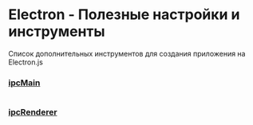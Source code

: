 # Electron - Полезные настройки и инструменты
Список дополнительных инструментов для создания приложения на Electron.js

### [ipcMain]
```

```

### [ipcRenderer]
```

```

[ipcMain]:https://electronjs.org/docs/api/ipc-main
[ipcRenderer]:https://electronjs.org/docs/api/ipc-renderer

